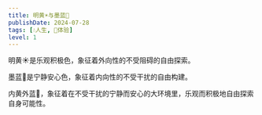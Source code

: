 ```yaml
---
title: 明黄☀️与墨蓝🌌
publishDate: 2024-07-28
tags: [💧人生, 💓体验]
level: 1
---
```


明黄☀️是乐观积极色，象征着外向性的不受阻碍的自由探索。

墨蓝🌌是宁静安心色，象征着内向性的不受干扰的自由构建。

内黄外蓝🌠，象征着在不受干扰的宁静而安心的大环境里，乐观而积极地自由探索自身可能性。
